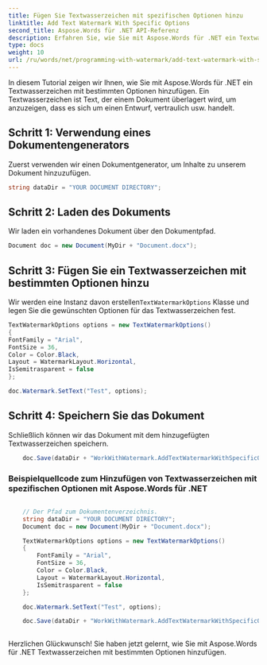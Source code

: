 ```yaml
---
title: Fügen Sie Textwasserzeichen mit spezifischen Optionen hinzu
linktitle: Add Text Watermark With Specific Options
second_title: Aspose.Words für .NET API-Referenz
description: Erfahren Sie, wie Sie mit Aspose.Words für .NET ein Textwasserzeichen mit bestimmten Optionen hinzufügen. Schritt für Schritt Anleitung.
type: docs
weight: 10
url: /ru/words/net/programming-with-watermark/add-text-watermark-with-specific-options/
---
```


In diesem Tutorial zeigen wir Ihnen, wie Sie mit Aspose.Words für .NET ein Textwasserzeichen mit bestimmten Optionen hinzufügen. Ein Textwasserzeichen ist Text, der einem Dokument überlagert wird, um anzuzeigen, dass es sich um einen Entwurf, vertraulich usw. handelt.

## Schritt 1: Verwendung eines Dokumentengenerators

Zuerst verwenden wir einen Dokumentgenerator, um Inhalte zu unserem Dokument hinzuzufügen.

```csharp
string dataDir = "YOUR DOCUMENT DIRECTORY";
```

## Schritt 2: Laden des Dokuments

Wir laden ein vorhandenes Dokument über den Dokumentpfad.

```csharp
Document doc = new Document(MyDir + "Document.docx");
```

## Schritt 3: Fügen Sie ein Textwasserzeichen mit bestimmten Optionen hinzu

 Wir werden eine Instanz davon erstellen`TextWatermarkOptions` Klasse und legen Sie die gewünschten Optionen für das Textwasserzeichen fest.

```csharp
TextWatermarkOptions options = new TextWatermarkOptions()
{
FontFamily = "Arial",
FontSize = 36,
Color = Color.Black,
Layout = WatermarkLayout.Horizontal,
IsSemitrasparent = false
};

doc.Watermark.SetText("Test", options);
```

## Schritt 4: Speichern Sie das Dokument

Schließlich können wir das Dokument mit dem hinzugefügten Textwasserzeichen speichern.

```csharp
	doc.Save(dataDir + "WorkWithWatermark.AddTextWatermarkWithSpecificOptions.docx");
```

### Beispielquellcode zum Hinzufügen von Textwasserzeichen mit spezifischen Optionen mit Aspose.Words für .NET

```csharp

	// Der Pfad zum Dokumentenverzeichnis.
	string dataDir = "YOUR DOCUMENT DIRECTORY";
	Document doc = new Document(MyDir + "Document.docx");

	TextWatermarkOptions options = new TextWatermarkOptions()
	{
		FontFamily = "Arial",
		FontSize = 36,
		Color = Color.Black,
		Layout = WatermarkLayout.Horizontal,
		IsSemitrasparent = false
	};

	doc.Watermark.SetText("Test", options);

	doc.Save(dataDir + "WorkWithWatermark.AddTextWatermarkWithSpecificOptions.docx");
	
```

Herzlichen Glückwunsch! Sie haben jetzt gelernt, wie Sie mit Aspose.Words für .NET Textwasserzeichen mit bestimmten Optionen hinzufügen.

